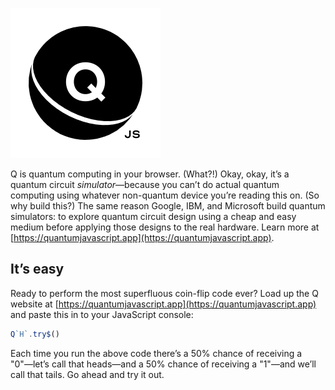 

![Q.js](./other/q-mark.svg)  

Q is quantum computing in your browser.
(What?!)
Okay, okay, it’s a quantum circuit <em>simulator</em>—because you can’t do actual quantum computing using whatever non-quantum device you’re reading this on.
(So why build this?)
The same reason Google, IBM, and Microsoft build quantum simulators:
to explore quantum circuit design using a cheap and easy medium before applying those designs to the real hardware.
Learn more at [https://quantumjavascript.app](https://quantumjavascript.app).


It’s easy
------------------------------------------------------------------------------
Ready to perform the most superfluous coin-flip code ever? Load up the Q 
website at
[https://quantumjavascript.app](https://quantumjavascript.app)
and paste this in to your JavaScript console:
```javascript
Q`H`.try$()
``` 
Each time you run the above code there’s a 50% chance of receiving a 
"0"—let’s call that heads—and a 50% chance of receiving a "1"—and we’ll call 
that tails. Go ahead and try it out. 

